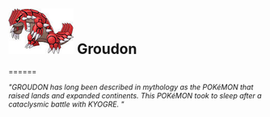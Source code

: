 ![Groudon](https://github.com/Facebook-API-Wrapper/Groudon/blob/master/mascot.jpg) Groudon
==========


======

_"GROUDON has long been described in mythology as the POKéMON that raised lands and expanded continents. This POKéMON took to sleep after a cataclysmic battle with KYOGRE.
"_